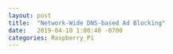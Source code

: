 ```yaml
---
layout: post
title:  "Network-Wide DNS-based Ad Blocking"
date:   2019-04-10 1:00:40 -0700
categories: Raspberry_Pi
---
```

